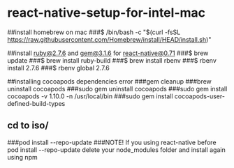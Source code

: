 # react-native-setup-for-intel-mac
##install homebrew on mac
###$ /bin/bash -c "$(curl -fsSL https://raw.githubusercontent.com/Homebrew/install/HEAD/install.sh)"

##install ruby@2.7.6 and gem@3.1.6 for react-native@0.71
###$ brew update
###$ brew install ruby-build
###$ brew install rbenv
###$ rbenv install 2.7.6
###$ rbenv global 2.7.6

##installing cocoapods dependencies error
###gem cleanup
###brew uninstall cocoapods
###sudo gem uninstall cocoapods
###sudo gem install cocoapods -v 1.10.0 -n /usr/local/bin
###sudo gem install cocoapods-user-defined-build-types
## cd to iso/
###pod install --repo-update
###NOTE! If you using react-native before pod install --repo-update delete your node_modules folder and install again using npm

